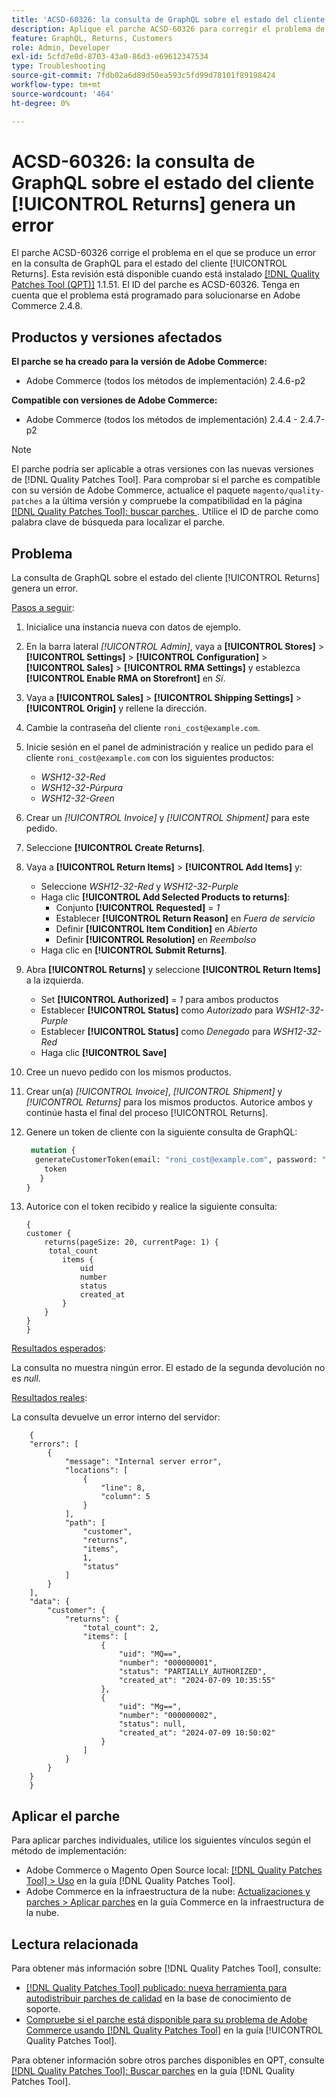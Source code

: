 ```yaml
---
title: 'ACSD-60326: la consulta de GraphQL sobre el estado del cliente [!UICONTROL Returns] genera un error'
description: Aplique el parche ACSD-60326 para corregir el problema de Adobe Commerce en el que se produce un error en la consulta de GraphQL para el estado del cliente [!UICONTROL Returns].
feature: GraphQL, Returns, Customers
role: Admin, Developer
exl-id: 5cfd7e0d-8703-43a0-86d3-e69612347534
type: Troubleshooting
source-git-commit: 7fdb02a6d89d50ea593c5fd99d78101f89198424
workflow-type: tm+mt
source-wordcount: '464'
ht-degree: 0%

---
```


# ACSD-60326: la consulta de GraphQL sobre el estado del cliente [!UICONTROL Returns] genera un error

El parche ACSD-60326 corrige el problema en el que se produce un error en la consulta de GraphQL para el estado del cliente [!UICONTROL Returns]. Esta revisión está disponible cuando está instalado [[!DNL Quality Patches Tool (QPT)]](https://experienceleague.adobe.com/en/docs/commerce-operations/tools/quality-patches-tool/quality-patches-tool-to-self-serve-quality-patches) 1.1.51. El ID del parche es ACSD-60326. Tenga en cuenta que el problema está programado para solucionarse en Adobe Commerce 2.4.8.

## Productos y versiones afectados

**El parche se ha creado para la versión de Adobe Commerce:**

* Adobe Commerce (todos los métodos de implementación) 2.4.6-p2

**Compatible con versiones de Adobe Commerce:**

* Adobe Commerce (todos los métodos de implementación) 2.4.4 - 2.4.7-p2

>[!NOTE]
>
>El parche podría ser aplicable a otras versiones con las nuevas versiones de [!DNL Quality Patches Tool]. Para comprobar si el parche es compatible con su versión de Adobe Commerce, actualice el paquete `magento/quality-patches` a la última versión y compruebe la compatibilidad en la página [[!DNL Quality Patches Tool]: buscar parches ](https://experienceleague.adobe.com/tools/commerce-quality-patches/index.html). Utilice el ID de parche como palabra clave de búsqueda para localizar el parche.

## Problema

La consulta de GraphQL sobre el estado del cliente [!UICONTROL Returns] genera un error.

<u>Pasos a seguir</u>:

1. Inicialice una instancia nueva con datos de ejemplo.
1. En la barra lateral *[!UICONTROL Admin]*, vaya a **[!UICONTROL Stores]** > **[!UICONTROL Settings]** > **[!UICONTROL Configuration]** > **[!UICONTROL Sales]** > **[!UICONTROL RMA Settings]** y establezca **[!UICONTROL Enable RMA on Storefront]** en *Sí*.
1. Vaya a **[!UICONTROL Sales]** > **[!UICONTROL Shipping Settings]** > **[!UICONTROL Origin]** y rellene la dirección.
1. Cambie la contraseña del cliente `roni_cost@example.com`.
1. Inicie sesión en el panel de administración y realice un pedido para el cliente `roni_cost@example.com` con los siguientes productos:
   * *WSH12-32-Red*
   * *WSH12-32-Púrpura*
   * *WSH12-32-Green*
1. Crear un *[!UICONTROL Invoice]* y *[!UICONTROL Shipment]* para este pedido.
1. Seleccione **[!UICONTROL Create Returns]**.
1. Vaya a **[!UICONTROL Return Items]** > **[!UICONTROL Add Items]** y:
   * Seleccione *WSH12-32-Red* y *WSH12-32-Purple*
   * Haga clic **[!UICONTROL Add Selected Products to returns]**:
      * Conjunto **[!UICONTROL Requested]** = *1*
      * Establecer **[!UICONTROL Return Reason]** en *Fuera de servicio*
      * Definir **[!UICONTROL Item Condition]** en *Abierto*
      * Definir **[!UICONTROL Resolution]** en *Reembolso*
   * Haga clic en **[!UICONTROL Submit Returns]**.
1. Abra **[!UICONTROL Returns]** y seleccione **[!UICONTROL Return Items]** a la izquierda.
   * Set **[!UICONTROL Authorized]** = *1* para ambos productos
   * Establecer **[!UICONTROL Status]** como *Autorizado* para *WSH12-32-Purple*
   * Establecer **[!UICONTROL Status]** como *Denegado* para *WSH12-32-Red*
   * Haga clic **[!UICONTROL Save]**
1. Cree un nuevo pedido con los mismos productos.
1. Crear un(a) *[!UICONTROL Invoice]*, *[!UICONTROL Shipment]* y *[!UICONTROL Returns]* para los mismos productos. Autorice ambos y continúe hasta el final del proceso [!UICONTROL Returns].
1. Genere un token de cliente con la siguiente consulta de GraphQL:

   ```GraphQL
    mutation {
     generateCustomerToken(email: "roni_cost@example.com", password: "password") {
       token
      }
   }
   ```

1. Autorice con el token recibido y realice la siguiente consulta:

   ```
   {
   customer {
       returns(pageSize: 20, currentPage: 1) {
        total_count
           items {
               uid
               number
               status
               created_at
           }
       }
   }
   }
   ```

<u>Resultados esperados</u>:

La consulta no muestra ningún error. El estado de la segunda devolución no es *null*.

<u>Resultados reales</u>:

La consulta devuelve un error interno del servidor:

```
    {
    "errors": [
        {
            "message": "Internal server error",
            "locations": [
                {
                    "line": 8,
                    "column": 5
                }
            ],
            "path": [
                "customer",
                "returns",
                "items",
                1,
                "status"
            ]
        }
    ],
    "data": {
        "customer": {
            "returns": {
                "total_count": 2,
                "items": [
                    {
                        "uid": "MQ==",
                        "number": "000000001",
                        "status": "PARTIALLY_AUTHORIZED",
                        "created_at": "2024-07-09 10:35:55"
                    },
                    {
                        "uid": "Mg==",
                        "number": "000000002",
                        "status": null,
                        "created_at": "2024-07-09 10:50:02"
                    }
                ]
            }
        }
    }
    } 
```

## Aplicar el parche

Para aplicar parches individuales, utilice los siguientes vínculos según el método de implementación:

* Adobe Commerce o Magento Open Source local: [[!DNL Quality Patches Tool] > Uso](/help/tools/quality-patches-tool/usage.md) en la guía [!DNL Quality Patches Tool].
* Adobe Commerce en la infraestructura de la nube: [Actualizaciones y parches > Aplicar parches](https://experienceleague.adobe.com/docs/commerce-cloud-service/user-guide/develop/upgrade/apply-patches.html) en la guía Commerce en la infraestructura de la nube.

## Lectura relacionada

Para obtener más información sobre [!DNL Quality Patches Tool], consulte:

* [[!DNL Quality Patches Tool] publicado: nueva herramienta para autodistribuir parches de calidad](https://experienceleague.adobe.com/en/docs/commerce-operations/tools/quality-patches-tool/quality-patches-tool-to-self-serve-quality-patches) en la base de conocimiento de soporte.
* [Compruebe si el parche está disponible para su problema de Adobe Commerce usando [!DNL Quality Patches Tool]](/help/tools/quality-patches-tool/patches-available-in-qpt/check-patch-for-magento-issue-with-magento-quality-patches.md) en la guía [!UICONTROL Quality Patches Tool].

Para obtener información sobre otros parches disponibles en QPT, consulte [[!DNL Quality Patches Tool]: Buscar parches](https://experienceleague.adobe.com/tools/commerce-quality-patches/index.html) en la guía [!DNL Quality Patches Tool].
